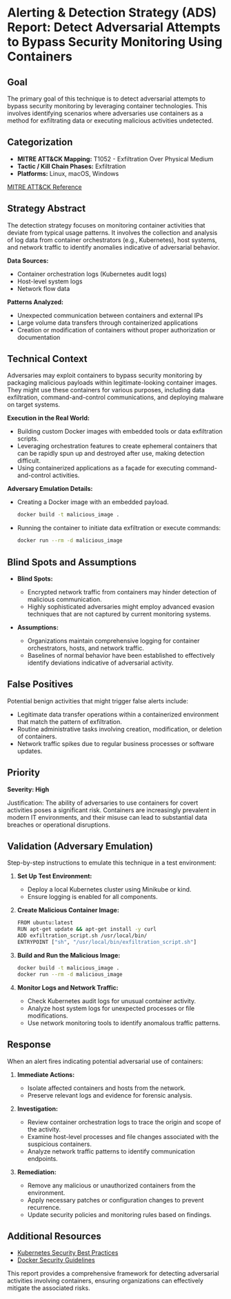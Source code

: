# Alerting & Detection Strategy (ADS) Report: Detect Adversarial Attempts to Bypass Security Monitoring Using Containers

## Goal
The primary goal of this technique is to detect adversarial attempts to bypass security monitoring by leveraging container technologies. This involves identifying scenarios where adversaries use containers as a method for exfiltrating data or executing malicious activities undetected.

## Categorization
- **MITRE ATT&CK Mapping:** T1052 - Exfiltration Over Physical Medium
- **Tactic / Kill Chain Phases:** Exfiltration
- **Platforms:** Linux, macOS, Windows

[MITRE ATT&CK Reference](https://attack.mitre.org/techniques/T1052)

## Strategy Abstract
The detection strategy focuses on monitoring container activities that deviate from typical usage patterns. It involves the collection and analysis of log data from container orchestrators (e.g., Kubernetes), host systems, and network traffic to identify anomalies indicative of adversarial behavior.

**Data Sources:**
- Container orchestration logs (Kubernetes audit logs)
- Host-level system logs
- Network flow data

**Patterns Analyzed:**
- Unexpected communication between containers and external IPs
- Large volume data transfers through containerized applications
- Creation or modification of containers without proper authorization or documentation

## Technical Context
Adversaries may exploit containers to bypass security monitoring by packaging malicious payloads within legitimate-looking container images. They might use these containers for various purposes, including data exfiltration, command-and-control communications, and deploying malware on target systems.

**Execution in the Real World:**
- Building custom Docker images with embedded tools or data exfiltration scripts.
- Leveraging orchestration features to create ephemeral containers that can be rapidly spun up and destroyed after use, making detection difficult.
- Using containerized applications as a façade for executing command-and-control activities.

**Adversary Emulation Details:**
- Creating a Docker image with an embedded payload.
  ```bash
  docker build -t malicious_image .
  ```
- Running the container to initiate data exfiltration or execute commands:
  ```bash
  docker run --rm -d malicious_image
  ```

## Blind Spots and Assumptions
- **Blind Spots:**
  - Encrypted network traffic from containers may hinder detection of malicious communication.
  - Highly sophisticated adversaries might employ advanced evasion techniques that are not captured by current monitoring systems.

- **Assumptions:**
  - Organizations maintain comprehensive logging for container orchestrators, hosts, and network traffic.
  - Baselines of normal behavior have been established to effectively identify deviations indicative of adversarial activity.

## False Positives
Potential benign activities that might trigger false alerts include:
- Legitimate data transfer operations within a containerized environment that match the pattern of exfiltration.
- Routine administrative tasks involving creation, modification, or deletion of containers.
- Network traffic spikes due to regular business processes or software updates.

## Priority
**Severity: High**

Justification: The ability of adversaries to use containers for covert activities poses a significant risk. Containers are increasingly prevalent in modern IT environments, and their misuse can lead to substantial data breaches or operational disruptions.

## Validation (Adversary Emulation)
Step-by-step instructions to emulate this technique in a test environment:

1. **Set Up Test Environment:**
   - Deploy a local Kubernetes cluster using Minikube or kind.
   - Ensure logging is enabled for all components.

2. **Create Malicious Container Image:**
   ```bash
   FROM ubuntu:latest
   RUN apt-get update && apt-get install -y curl
   ADD exfiltration_script.sh /usr/local/bin/
   ENTRYPOINT ["sh", "/usr/local/bin/exfiltration_script.sh"]
   ```

3. **Build and Run the Malicious Image:**
   ```bash
   docker build -t malicious_image .
   docker run --rm -d malicious_image
   ```

4. **Monitor Logs and Network Traffic:**
   - Check Kubernetes audit logs for unusual container activity.
   - Analyze host system logs for unexpected processes or file modifications.
   - Use network monitoring tools to identify anomalous traffic patterns.

## Response
When an alert fires indicating potential adversarial use of containers:

1. **Immediate Actions:**
   - Isolate affected containers and hosts from the network.
   - Preserve relevant logs and evidence for forensic analysis.
   
2. **Investigation:**
   - Review container orchestration logs to trace the origin and scope of the activity.
   - Examine host-level processes and file changes associated with the suspicious containers.
   - Analyze network traffic patterns to identify communication endpoints.

3. **Remediation:**
   - Remove any malicious or unauthorized containers from the environment.
   - Apply necessary patches or configuration changes to prevent recurrence.
   - Update security policies and monitoring rules based on findings.

## Additional Resources
- [Kubernetes Security Best Practices](https://kubernetes.io/docs/concepts/security/)
- [Docker Security Guidelines](https://docs.docker.com/engine/understand/security/) 

This report provides a comprehensive framework for detecting adversarial activities involving containers, ensuring organizations can effectively mitigate the associated risks.